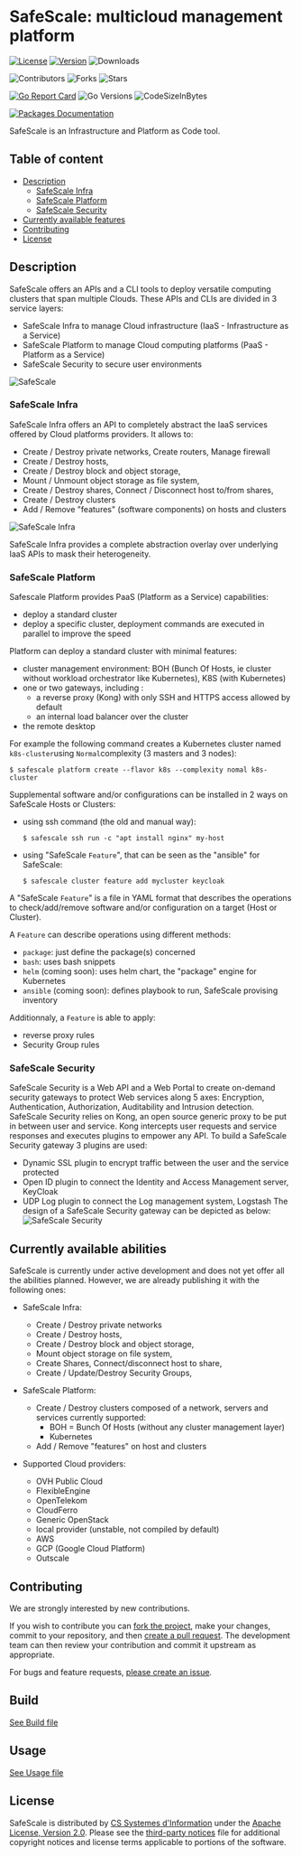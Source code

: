 # SafeScale: multicloud management platform

[![License](https://img.shields.io/badge/License-Apache%202.0-blue.svg)](https://github.com/CS-SI/SafeScale/blob/master/LICENSE)
[![Version](https://img.shields.io/github/release/CS-SI/SafeScale.svg)](https://github.com/CS-SI/SafeScale/releases/latest)
![Downloads](https://img.shields.io/github/downloads/CS-SI/SafeScale/total)

![Contributors](https://img.shields.io/github/contributors/CS-SI/SafeScale)
![Forks](https://img.shields.io/github/forks/CS-SI/SafeScale?style=flat)
![Stars](https://img.shields.io/github/stars/CS-SI/SafeScale)

[![Go Report Card](https://goreportcard.com/badge/github.com/CS-SI/SafeScale/v22)](https://goreportcard.com/report/github.com/CS-SI/SafeScale/v22)
![Go Versions](https://img.shields.io/badge/go-1.16%2C1.17%2C1.18-brightgreen)
![CodeSizeInBytes](https://img.shields.io/github/languages/code-size/CS-SI/SafeScale)

[![Packages Documentation](https://img.shields.io/badge/go-documentation-blue.svg?label=packages)](https://pkg.go.dev/github.com/CS-SI/SafeScale/v22/lib)

SafeScale is an Infrastructure and Platform as Code tool.

## Table of content
  - [Description](#description)
    - [SafeScale Infra](#safescale-safescale)
    - [SafeScale Platform](#safescale-platform)
    - [SafeScale Security](#safescale-security)
  - [Currently available features](#currently-available-features)
  - [Contributing](#contributing)
  - [License](#license)

## Description
SafeScale offers an APIs and a CLI tools to deploy versatile computing clusters that span multiple Clouds. These APIs and CLIs are divided in 3 service layers:

- SafeScale Infra to manage Cloud infrastructure (IaaS - Infrastructure as a Service)
- SafeScale Platform to manage Cloud computing platforms (PaaS - Platform as a Service)
- SafeScale Security to secure user environments

![SafeScale](doc/img/SafeScale.png "SafeScale")

### SafeScale Infra

SafeScale Infra offers an API to completely abstract the IaaS services offered by Cloud platforms providers.
It allows to:

- Create / Destroy private networks, Create routers, Manage firewall
- Create / Destroy hosts,
- Create / Destroy block and object storage,
- Mount / Unmount object storage as file system,
- Create / Destroy shares, Connect / Disconnect host to/from shares,
- Create / Destroy clusters
- Add / Remove "features" (software components) on hosts and clusters

![SafeScale Infra](doc/img/SafeScale_Infra.png "SafeScale Infra")

SafeScale Infra provides a complete abstraction overlay over underlying IaaS APIs to mask their heterogeneity.

### SafeScale Platform

Safescale Platform provides PaaS (Platform as a Service) capabilities:
- deploy a standard cluster
- deploy a specific cluster, deployment commands are executed in parallel to improve the speed

Platform can deploy a standard cluster with minimal features:
- cluster management environment: BOH (Bunch Of Hosts, ie cluster without workload orchestrator like Kubernetes), K8S (with Kubernetes)
- one or two gateways, including :
  - a reverse proxy (Kong) with only SSH and HTTPS access allowed by default
  - an internal load balancer over the cluster
- the remote desktop

For example the following command creates a Kubernetes cluster named `k8s-cluster`using `Normal`complexity (3 masters and 3 nodes):

```
$ safescale platform create --flavor k8s --complexity nomal k8s-cluster
```

Supplemental software and/or configurations can be installed in 2 ways on SafeScale Hosts or Clusters:
- using ssh command (the old and manual way):
  ```
  $ safescale ssh run -c "apt install nginx" my-host
  ```
- using "SafeScale `Feature`", that can be seen as the "ansible" for SafeScale:

  ```
  $ safescale cluster feature add mycluster keycloak
  ```

A "SafeScale `Feature`" is a file in YAML format that describes the operations to check/add/remove software and/or configuration on a target (Host or Cluster).

A `Feature` can describe operations using different methods:
- `package`: just define the package(s) concerned
- `bash`: uses bash snippets
- `helm` (coming soon): uses helm chart, the "package" engine for Kubernetes
- `ansible` (coming soon): defines playbook to run, SafeScale provising inventory

Additionnaly, a `Feature` is able to apply:
- reverse proxy rules
- Security Group rules

### SafeScale Security

SafeScale Security is a Web API and a Web Portal to create on-demand security gateways to protect Web services along 5 axes: Encryption, Authentication, Authorization, Auditability and Intrusion detection.
SafeScale Security relies on Kong, an open source generic proxy to be put in between user and service. Kong intercepts user requests and service responses and executes plugins to empower any API. To build a SafeScale Security gateway 3 plugins are used:
- Dynamic SSL plugin to encrypt traffic between the user and the service protected
- Open ID plugin to connect the Identity and Access Management server, KeyCloak
- UDP Log plugin to connect the Log management system, Logstash
The design of a SafeScale Security gateway can be depicted as below:
![SafeScale Security](doc/img/SafeScale_Security.png "SafeScale Security")

## Currently available abilities
SafeScale is currently under active development and does not yet offer all the abilities planned. However, we are already publishing it with the following ones:

  - SafeScale Infra:
    - Create / Destroy private networks
    - Create / Destroy hosts,
    - Create / Destroy block and object storage,
    - Mount object storage on file system,
    - Create Shares, Connect/disconnect host to share,
    - Create / Update/Destroy Security Groups,
      
  - SafeScale Platform:
    - Create / Destroy clusters composed of a network, servers and services
      currently supported:
        - BOH = Bunch Of Hosts (without any cluster management layer)
        - Kubernetes
    - Add / Remove "features" on host and clusters


 - Supported Cloud providers:
    - OVH Public Cloud
    - FlexibleEngine
    - OpenTelekom
    - CloudFerro
    - Generic OpenStack
    - local provider (unstable, not compiled by default)
    - AWS
    - GCP (Google Cloud Platform)
    - Outscale


## Contributing

We are strongly interested by new contributions.

If you wish to contribute you can [fork the project](https://help.github.com/forking/), make your changes, commit to your repository, and then [create a pull request](https://help.github.com/articles/creating-a-pull-request-from-a-fork/). The development team can then review your contribution and commit it upstream as appropriate.

For bugs and feature requests, [please create an issue](../../issues/new).

## Build
  [See Build file](doc/build/BUILDING.md)

## Usage
  [See Usage file](doc/USAGE.md)

## License

SafeScale is distributed by [CS Systemes d'Information](http://csgroup.eu) under the [Apache License, Version 2.0](LICENSE). Please see the [third-party notices](NOTICE) file for additional copyright notices and license terms applicable to portions of the software.
